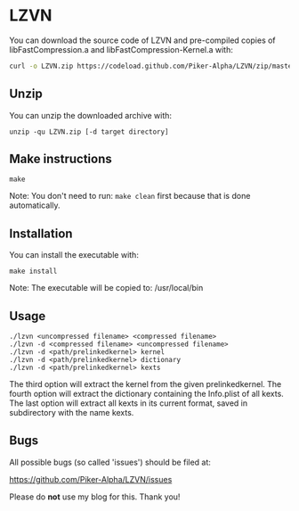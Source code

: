 LZVN
====

You can download the source code of LZVN and pre-compiled copies of libFastCompression.a and libFastCompression-Kernel.a with:

``` sh
curl -o LZVN.zip https://codeload.github.com/Piker-Alpha/LZVN/zip/master
```


Unzip
-----

You can unzip the downloaded archive with:

```
unzip -qu LZVN.zip [-d target directory]
```


Make instructions
-----------------

```
make
``` 

Note: You don't need to run: ```make clean``` first because that is done automatically.


Installation
------------

You can install the executable with:

```
make install
```

Note: The executable will be copied to: /usr/local/bin


Usage
-----

```
./lzvn <uncompressed filename> <compressed filename>
./lzvn -d <compressed filename> <uncompressed filename>
./lzvn -d <path/prelinkedkernel> kernel
./lzvn -d <path/prelinkedkernel> dictionary
./lzvn -d <path/prelinkedkernel> kexts
```

The third option will extract the kernel from the given prelinkedkernel.
The fourth option will extract the dictionary containing the Info.plist of all kexts.
The last option will extract all kexts in its current format, saved in subdirectory with the name kexts.


Bugs
----

All possible bugs (so called 'issues') should be filed at:

https://github.com/Piker-Alpha/LZVN/issues

Please do **not** use my blog for this. Thank you!

